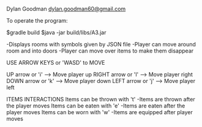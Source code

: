 Dylan Goodman
dylan.goodman60@gmail.com

To operate the program:

$gradle build
$java -jar build/libs/A3.jar

-Displays rooms with symbols given by JSON file
-Player can move around room and into doors
-Player can move over items to make them disappear

USE ARROW KEYS or 'WASD' to MOVE

 UP arrow or 'i' --> Move player up
  RIGHT arrow or 'l' --> Move player right
   DOWN arrow or 'k' --> Move player down
    LEFT arrow or 'j' --> Move player left

ITEMS INTERACTIONS
Items can be thrown with 't'
  -Items are thrown after the player moves
Items can be eaten with 'e'
  -Items are eaten after the player moves
Items can be worn with 'w'
  -Items are equipped after player moves
